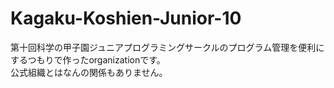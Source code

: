 # Kagaku-Koshien-Junior-10
第十回科学の甲子園ジュニアプログラミングサークルのプログラム管理を便利にするつもりで作ったorganizationです。  
公式組織とはなんの関係もありません。
